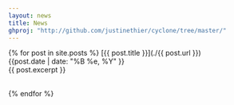 ```yaml
---
layout: news
title: News
ghproj: "http://github.com/justinethier/cyclone/tree/master/"
---
```


{% for post in site.posts %}
  [{{ post.title }}](./{{ post.url }})
  <br />
  <span class="date-labels">{{post.date | date: "%B %e, %Y" }}</span>
  <br />
  {{ post.excerpt }}
  <br />
  <br />

{% endfor %}

